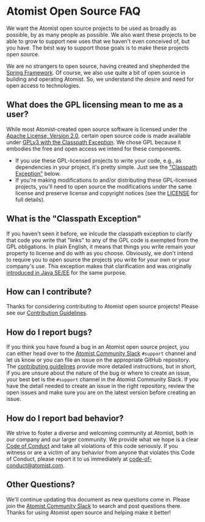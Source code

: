 # Atomist Open Source FAQ

We want the Atomist open source projects to be used as broadly as
possible, by as many people as possible. We also want these projects
to be able to grow to support new uses that we haven't even conceived
of, but you have. The best way to support those goals is to make these
projects open source.

We are no strangers to open source, having created and shepherded
the [Spring Framework][spring]. Of course, we also use quite a bit of
open source in building and operating Atomist. So, we understand the
desire and need for open access to technologies.

[spring]: https://en.wikipedia.org/wiki/Spring_Framework (Spring Framework)

## What does the GPL licensing mean to me as a user?

While most Atomist-created open source software is licensed under the
[Apache License, Version 2.0][asl], certain open source code is made
available under [GPLv3 with the Classpath Exception][gpl]. We chose
GPL because it embodies the free and open access we intend for these
components.

*   If you use these GPL-licensed projects to write your code, e.g.,
    as dependencies in your project, it's pretty simple. Just see the
    ["Classpath Exception"][cp] below.
*   If you're making modifications to and/or distributing these
    GPL-licensed projects, you'll need to open source the
    modifications under the same license and preserve license and
    copyright notices (see the [LICENSE][gpl] for full details).

[asl]: https://www.apache.org/licenses/LICENSE-2.0 (Apache License, Version 2.0)
[gpl]: licenses/GPLv3cp (GPLv3 with Classpath Exception)
[cp]: #what-is-the-classpath-exception

## What is the "Classpath Exception"

If you haven't seen it before, we inlcude the classpath exception to
clarify that code you write that "links" to any of the GPL code is
exempted from the GPL obligations. In plain English, it means that
things you write remain your property to license and do with as you
choose. Obviously, we don't intend to require you to open source the
projects you write for your own or your company's use. This exception
makes that clarification and was originally [introduced in Java
SE/EE][cpe] for the same purpose.

[cpe]: https://en.wikipedia.org/wiki/GPL_linking_exception#The_classpath_exception (Classpath Exception)

## How can I contribute?

Thanks for considering contributing to Atomist open source projects!
Please see our [Contribution Guidelines][contrib].

[contrib]: CONTRIBUTING.md (Contributing to Atomist Open Source Projects)

## How do I report bugs?

If you think you have found a bug in an Atomist open source project,
you can either head over to the [Atomist Community Slack][slack]
`#support` channel and let us know or you can file an issue on the
appropriate GitHub repository. The [contributing guidelines][contrib]
provide more detailed instructions, but in short, if you are unsure
about the nature of the bug or where to create an issue, your best bet
is the `#support` channel in the Atomist Community Slack. If you have
the detail needed to create an issue in the right repository, review
the open issues and make sure you are on the latest version before
creating an issue.

[slack]: https://join.atomist.com (Atomist Community Slack)

## How do I report bad behavior?

We strive to foster a diverse and welcoming community at Atomist, both
in our company and our larger community. We provide what we hope is a
clear [Code of Conduct][conduct] and take all violations of this code
seriously. If you witness or are a victim of any behavior from anyone
that violates this Code of Conduct, please report it to us immediately
at [code-of-conduct@atomist.com][email].

[conduct]: CODE_OF_CONDUCT.md (Atomist Code of Conduct)
[email]: mailto:code-of-conduct@atomist.com

## Other Questions?

We'll continue updating this document as new questions come in. Please
join the [Atomist Community Slack][slack] to search and post questions
there. Thanks for using Atomist open source and helping make it
better!

